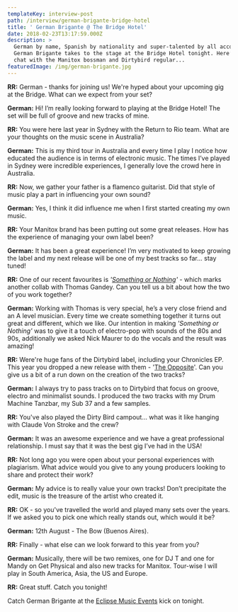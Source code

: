 ```yaml
---
templateKey: interview-post
path: /interview/german-brigante-bridge-hotel
title: ' German Brigante @ The Bridge Hotel'
date: 2018-02-23T13:17:59.000Z
description: >
  German by name, Spanish by nationality and super-talented by all accounts -
  German Brigante takes to the stage at the Bridge Hotel tonight. Here’s our
  chat with the Manitox bossman and Dirtybird regular...
featuredImage: /img/german-brigante.jpg
---
```


**RR:** German - thanks for joining us! We're hyped about your upcoming gig at the Bridge. What can we expect from your set?

**German:** Hi! I’m really looking forward to playing at the Bridge Hotel! The set will be full of groove and new tracks of mine.

**RR:** You were here last year in Sydney with the Return to Rio team. What are your thoughts on the music scene in Australia?

**German:** This is my third tour in Australia and every time I play I notice how educated the audience is in terms of electronic music. The times I’ve played in Sydney were incredible experiences, I generally love the crowd here in Australia.

**RR:** Now, we gather your father is a flamenco guitarist. Did that style of music play a part in influencing your own sound?

**German:** Yes, I think it did influence me when I first started creating my own music.

**RR:** Your Manitox brand has been putting out some great releases. How has the experience of managing your own label been?

**German:** It has been a great experience! I’m very motivated to keep growing the label and my next release will be one of my best tracks so far... stay tuned!

**RR:** One of our recent favourites is _'[Something or Nothing](https://www.beatport.com/track/something-or-nothing-original-mix/9782806)'_ - which marks another collab with Thomas Gandey. Can you tell us a bit about how the two of you work together?

**German:** Working with Thomas is very special, he’s a very close friend and an A level musician. Every time we create something together it turns out great and different, which we like. Our intention in making _'Something or Nothing'_ was to give it a touch of electro-pop with sounds of the 80s and 90s, additionally we asked Nick Maurer to do the vocals and the result was amazing!

**RR:** Were're huge fans of the Dirtybird label, including your Chronicles EP. This year you dropped a new release with them - '[The Opposite](https://www.beatport.com/release/the-opposite/2197103)'. Can you give us a bit of a run down on the creation of the two tracks?

**German:** I always try to pass tracks on to Dirtybird that focus on groove, electro and minimalist sounds. I produced the two tracks with my Drum Machine Tanzbar, my Sub 37 and a few samples.

**RR:** You've also played the Dirty Bird campout... what was it like hanging with Claude Von Stroke and the crew?

**German:** It was an awesome experience and we have a great professional relationship. I must say that it was the best gig I’ve had in the USA!

**RR:** Not long ago you were open about your personal experiences with plagiarism. What advice would you give to any young producers looking to share and protect their work?

**German:** My advice is to really value your own tracks! Don’t precipitate the edit, music is the treasure of the artist who created it.

**RR:** OK - so you've travelled the world and played many sets over the years. If we asked you to pick one which really stands out, which would it be?

**German:** 12th August - The Bow (Buenos Aires).

**RR:** Finally - what else can we look forward to this year from you?

**German:** Musically, there will be two remixes, one for DJ T and one for Mandy on Get Physical and also new tracks for Manitox. Tour-wise I will play in South America, Asia, the US and Europe.

**RR:** Great stuff. Catch you tonight!

Catch German Brigante at the [Eclipse Music Events](https://www.facebook.com/eclipsemusiceventsaus/) kick on tonight.
